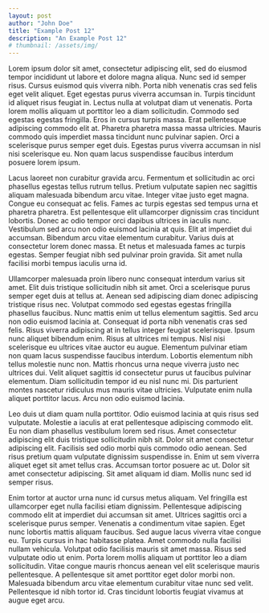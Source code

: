 ```yaml
---
layout: post
author: "John Doe"
title: "Example Post 12"
description: "An Example Post 12"
# thumbnail: /assets/img/
---
```


Lorem ipsum dolor sit amet, consectetur adipiscing elit, sed do eiusmod tempor incididunt ut labore et dolore magna aliqua. Nunc sed id semper risus. Cursus euismod quis viverra nibh. Porta nibh venenatis cras sed felis eget velit aliquet. Eget egestas purus viverra accumsan in. Turpis tincidunt id aliquet risus feugiat in. Lectus nulla at volutpat diam ut venenatis. Porta lorem mollis aliquam ut porttitor leo a diam sollicitudin. Commodo sed egestas egestas fringilla. Eros in cursus turpis massa. Erat pellentesque adipiscing commodo elit at. Pharetra pharetra massa massa ultricies. Mauris commodo quis imperdiet massa tincidunt nunc pulvinar sapien. Orci a scelerisque purus semper eget duis. Egestas purus viverra accumsan in nisl nisi scelerisque eu. Non quam lacus suspendisse faucibus interdum posuere lorem ipsum.

Lacus laoreet non curabitur gravida arcu. Fermentum et sollicitudin ac orci phasellus egestas tellus rutrum tellus. Pretium vulputate sapien nec sagittis aliquam malesuada bibendum arcu vitae. Integer vitae justo eget magna. Congue eu consequat ac felis. Fames ac turpis egestas sed tempus urna et pharetra pharetra. Est pellentesque elit ullamcorper dignissim cras tincidunt lobortis. Donec ac odio tempor orci dapibus ultrices in iaculis nunc. Vestibulum sed arcu non odio euismod lacinia at quis. Elit at imperdiet dui accumsan. Bibendum arcu vitae elementum curabitur. Varius duis at consectetur lorem donec massa. Et netus et malesuada fames ac turpis egestas. Semper feugiat nibh sed pulvinar proin gravida. Sit amet nulla facilisi morbi tempus iaculis urna id.

Ullamcorper malesuada proin libero nunc consequat interdum varius sit amet. Elit duis tristique sollicitudin nibh sit amet. Orci a scelerisque purus semper eget duis at tellus at. Aenean sed adipiscing diam donec adipiscing tristique risus nec. Volutpat commodo sed egestas egestas fringilla phasellus faucibus. Nunc mattis enim ut tellus elementum sagittis. Sed arcu non odio euismod lacinia at. Consequat id porta nibh venenatis cras sed felis. Risus viverra adipiscing at in tellus integer feugiat scelerisque. Ipsum nunc aliquet bibendum enim. Risus at ultrices mi tempus. Nisl nisi scelerisque eu ultrices vitae auctor eu augue. Elementum pulvinar etiam non quam lacus suspendisse faucibus interdum. Lobortis elementum nibh tellus molestie nunc non. Mattis rhoncus urna neque viverra justo nec ultrices dui. Velit aliquet sagittis id consectetur purus ut faucibus pulvinar elementum. Diam sollicitudin tempor id eu nisl nunc mi. Dis parturient montes nascetur ridiculus mus mauris vitae ultricies. Vulputate enim nulla aliquet porttitor lacus. Arcu non odio euismod lacinia.

Leo duis ut diam quam nulla porttitor. Odio euismod lacinia at quis risus sed vulputate. Molestie a iaculis at erat pellentesque adipiscing commodo elit. Eu non diam phasellus vestibulum lorem sed risus. Amet consectetur adipiscing elit duis tristique sollicitudin nibh sit. Dolor sit amet consectetur adipiscing elit. Facilisis sed odio morbi quis commodo odio aenean. Sed risus pretium quam vulputate dignissim suspendisse in. Enim ut sem viverra aliquet eget sit amet tellus cras. Accumsan tortor posuere ac ut. Dolor sit amet consectetur adipiscing. Sit amet aliquam id diam. Mollis nunc sed id semper risus.

Enim tortor at auctor urna nunc id cursus metus aliquam. Vel fringilla est ullamcorper eget nulla facilisi etiam dignissim. Pellentesque adipiscing commodo elit at imperdiet dui accumsan sit amet. Ultrices sagittis orci a scelerisque purus semper. Venenatis a condimentum vitae sapien. Eget nunc lobortis mattis aliquam faucibus. Sed augue lacus viverra vitae congue eu. Turpis cursus in hac habitasse platea. Amet commodo nulla facilisi nullam vehicula. Volutpat odio facilisis mauris sit amet massa. Risus sed vulputate odio ut enim. Porta lorem mollis aliquam ut porttitor leo a diam sollicitudin. Vitae congue mauris rhoncus aenean vel elit scelerisque mauris pellentesque. A pellentesque sit amet porttitor eget dolor morbi non. Malesuada bibendum arcu vitae elementum curabitur vitae nunc sed velit. Pellentesque id nibh tortor id. Cras tincidunt lobortis feugiat vivamus at augue eget arcu.
